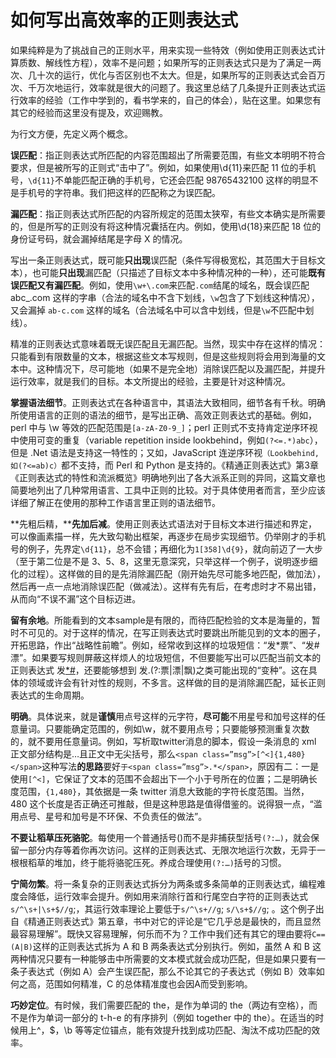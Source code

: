 # 如何写出高效率的正则表达式

如果纯粹是为了挑战自己的正则水平，用来实现一些特效（例如使用正则表达式计算质数、解线性方程），效率不是问题；如果所写的正则表达式只是为了满足一两次、几十次的运行，优化与否区别也不太大。但是，如果所写的正则表达式会百万次、千万次地运行，效率就是很大的问题了。我这里总结了几条提升正则表达式运行效率的经验（工作中学到的，看书学来的，自己的体会），贴在这里。如果您有其它的经验而这里没有提及，欢迎赐教。

为行文方便，先定义两个概念。

**误匹配**：指正则表达式所匹配的内容范围超出了所需要范围，有些文本明明不符合要求，但是被所写的正则式“击中了”。例如，如果使用\d{11}来匹配 11 位的手机号，`\d{11}`不单能匹配正确的手机号，它还会匹配 98765432100 这样的明显不是手机号的字符串。我们把这样的匹配称之为误匹配。

**漏匹配**：指正则表达式所匹配的内容所规定的范围太狭窄，有些文本确实是所需要的，但是所写的正则没有将这种情况囊括在内。例如，使用\d{18}来匹配 18 位的身份证号码，就会漏掉结尾是字母 X 的情况。

写出一条正则表达式，既可能**只出现**误匹配（条件写得极宽松，其范围大于目标文本），也可能**只出现**漏匹配（只描述了目标文本中多种情况种的一种），还可能**既有误匹配又有漏匹配**。例如，使用`\w+\.com`来匹配`.com`结尾的域名，既会误匹配 abc_.com 这样的字串（合法的域名中不含下划线，`\w`包含了下划线这种情况），又会漏掉 `ab-c.com` 这样的域名（合法域名中可以含中划线，但是`\w`不匹配中划线）。

精准的正则表达式意味着既无误匹配且无漏匹配。当然，现实中存在这样的情况：只能看到有限数量的文本，根据这些文本写规则，但是这些规则将会用到海量的文本中。这种情况下，尽可能地（如果不是完全地）消除误匹配以及漏匹配，并提升运行效率，就是我们的目标。本文所提出的经验，主要是针对这种情况。

**掌握语法细节**。正则表达式在各种语言中，其语法大致相同，细节各有千秋。明确所使用语言的正则的语法的细节，是写出正确、高效正则表达式的基础。例如，perl 中与 \w 等效的匹配范围是`[a-zA-Z0-9_]`；perl 正则式不支持肯定逆序环视中使用可变的重复（variable repetition inside lookbehind，例如`(?<=.*)abc`），但是 .Net 语法是支持这一特性的；又如，JavaScript 连逆序环视`（Lookbehind,如(?<=ab)c）`都不支持，而 Perl 和 Python 是支持的。《精通正则表达式》第3章《正则表达式的特性和流派概览》明确地列出了各大派系正则的异同，这篇文章也简要地列出了几种常用语言、工具中正则的比较。对于具体使用者而言，至少应该详细了解正在使用的那种工作语言里正则的语法细节。

**先粗后精，****先加后减**。使用正则表达式语法对于目标文本进行描述和界定，可以像画素描一样，先大致勾勒出框架，再逐步在局步实现细节。仍举刚才的手机号的例子，先界定`\d{11}`，总不会错；再细化为`1[358]\d{9}`，就向前迈了一大步（至于第二位是不是 3、5、8，这里无意深究，只举这样一个例子，说明逐步细化的过程）。这样做的目的是先消除漏匹配（刚开始先尽可能多地匹配，做加法），然后再一点一点地消除误匹配（做减法）。这样有先有后，在考虑时才不易出错，从而向“不误不漏”这个目标迈进。

**留有余地**。所能看到的文本sample是有限的，而待匹配检验的文本是海量的，暂时不可见的。对于这样的情况，在写正则表达式时要跳出所能见到的文本的圈子，开拓思路，作出“战略性前瞻”。例如，经常收到这样的垃圾短信：“发*票”、“发#漂”。如果要写规则屏蔽这样烦人的垃圾短信，不但要能写出可以匹配当前文本的正则表达式 发[*#](?:票|漂)，还要能够想到 发.(?:票|漂|飘)之类可能出现的“变种”。这在具体的领域或许会有针对性的规则，不多言。这样做的目的是消除漏匹配，延长正则表达式的生命周期。

**明确**。具体说来，就是**谨慎**用点号这样的元字符，**尽可能**不用星号和加号这样的任意量词。只要能确定范围的，例如\w，就不要用点号；只要能够预测重复次数的，就不要用任意量词。例如，写析取twitter消息的脚本，假设一条消息的 xml 正文部分结构是<span class=”msg”>…</span>且正文中无尖括号，那么`<span class=”msg”>[^<]{1,480}</span>`这种写法**的思路**要好`于<span class=”msg”>.*</span>`，原因有二：一是使用`[^<]`，它保证了文本的范围不会超出下一个小于号所在的位置；二是明确长度范围，`{1,480}`，其依据是一条 twitter 消息大致能的字符长度范围。当然，480 这个长度是否正确还可推敲，但是这种思路是值得借鉴的。说得狠一点，“滥用点号、星号和加号是不环保、不负责任的做法”。

**不要让稻草压死骆驼**。每使用一个普通括号()而不是非捕获型括号`(?:…)`，就会保留一部分内存等着你再次访问。这样的正则表达式、无限次地运行次数，无异于一根根稻草的堆加，终于能将骆驼压死。养成合理使用`(?:…)`括号的习惯。

**宁简勿繁**。将一条复杂的正则表达式拆分为两条或多条简单的正则表达式，编程难度会降低，运行效率会提升。例如用来消除行首和行尾空白字符的正则表达式`s/^\s+|\s+$//g`;，其运行效率理论上要低于`s/^\s+//g`; `s/\s+$//g`; 。这个例子出自《精通正则表达式》第五章，书中对它的评论是“它几乎总是最快的，而且显然最容易理解”。既快又容易理解，何乐而不为？工作中我们还有其它的理由要将`C==(A|B)`这样的正则表达式拆为 A 和 B 两条表达式分别执行。例如，虽然 A 和 B 这两种情况只要有一种能够击中所需要的文本模式就会成功匹配，但是如果只要有一条子表达式（例如 A）会产生误匹配，那么不论其它的子表达式（例如 B）效率如何之高，范围如何精准，C 的总体精准度也会因A而受到影响。

**巧妙定位**。有时候，我们需要匹配的 the，是作为单词的 the（两边有空格），而不是作为单词一部分的 t-h-e 的有序排列（例如 together 中的 the）。在适当的时候用上^，$，\b 等等定位锚点，能有效提升找到成功匹配、淘汰不成功匹配的效率。

